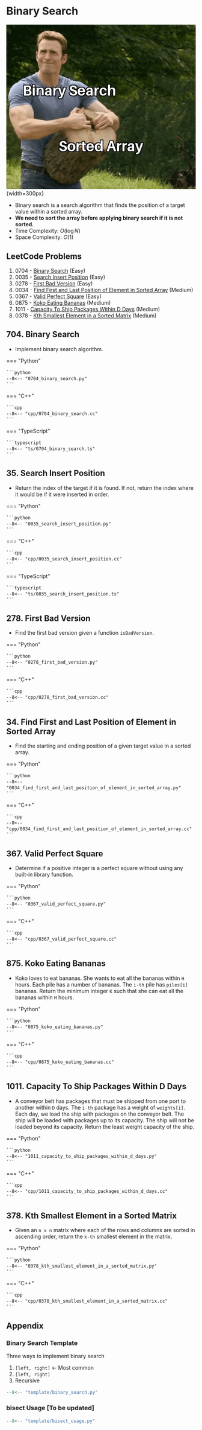 # Binary Search

![bs_memes](../imgs/binary_search_memes.png){width=300px}

-   Binary search is a search algorithm that finds the position of a target value within a sorted array.
-   **We need to sort the array before applying binary search if it is not sorted.**
-   Time Complexity: $O(\log{N})$
-   Space Complexity: $O(1)$

## LeetCode Problems

1. 0704 - [Binary Search](https://leetcode.com/problems/binary-search/) (Easy)
2. 0035 - [Search Insert Position](https://leetcode.com/problems/search-insert-position/) (Easy)
3. 0278 - [First Bad Version](https://leetcode.com/problems/first-bad-version/) (Easy)
4. 0034 - [Find First and Last Position of Element in Sorted Array](https://leetcode.com/problems/find-first-and-last-position-of-element-in-sorted-array/) (Medium)
5. 0367 - [Valid Perfect Square](https://leetcode.com/problems/valid-perfect-square/) (Easy)
6. 0875 - [Koko Eating Bananas](https://leetcode.com/problems/koko-eating-bananas/) (Medium)
7. 1011 - [Capacity To Ship Packages Within D Days](https://leetcode.com/problems/capacity-to-ship-packages-within-d-days/) (Medium)
8. 0378 - [Kth Smallest Element in a Sorted Matrix](https://leetcode.com/problems/kth-smallest-element-in-a-sorted-matrix/) (Medium)

## 704. Binary Search

-   Implement binary search algorithm.

=== "Python"

    ```python
    --8<-- "0704_binary_search.py"
    ```

=== "C++"

    ```cpp
    --8<-- "cpp/0704_binary_search.cc"
    ```

=== "TypeScript"

    ```typescript
    --8<-- "ts/0704_binary_search.ts"
    ```

## 35. Search Insert Position

-   Return the index of the target if it is found. If not, return the index where it would be if it were inserted in order.

=== "Python"

    ```python
    --8<-- "0035_search_insert_position.py"
    ```

=== "C++"

    ```cpp
    --8<-- "cpp/0035_search_insert_position.cc"
    ```

=== "TypeScript"

    ```typescript
    --8<-- "ts/0035_search_insert_position.ts"
    ```

## 278. First Bad Version

-   Find the first bad version given a function `isBadVersion`.

=== "Python"

    ```python
    --8<-- "0278_first_bad_version.py"
    ```

=== "C++"

    ```cpp
    --8<-- "cpp/0278_first_bad_version.cc"
    ```

## 34. Find First and Last Position of Element in Sorted Array

-   Find the starting and ending position of a given target value in a sorted array.

=== "Python"

    ```python
    --8<-- "0034_find_first_and_last_position_of_element_in_sorted_array.py"
    ```

=== "C++"

    ```cpp
    --8<-- "cpp/0034_find_first_and_last_position_of_element_in_sorted_array.cc"
    ```

## 367. Valid Perfect Square

-   Determine if a positive integer is a perfect square without using any built-in library function.

=== "Python"

    ```python
    --8<-- "0367_valid_perfect_square.py"
    ```

=== "C++"

    ```cpp
    --8<-- "cpp/0367_valid_perfect_square.cc"
    ```

## 875. Koko Eating Bananas

-   Koko loves to eat bananas. She wants to eat all the bananas within `H` hours. Each pile has a number of bananas. The `i-th` pile has `piles[i]` bananas. Return the minimum integer `K` such that she can eat all the bananas within `H` hours.

=== "Python"

    ```python
    --8<-- "0875_koko_eating_bananas.py"
    ```

=== "C++"

    ```cpp
    --8<-- "cpp/0875_koko_eating_bananas.cc"
    ```

## 1011. Capacity To Ship Packages Within D Days

-   A conveyor belt has packages that must be shipped from one port to another within `D` days. The `i-th` package has a weight of `weights[i]`. Each day, we load the ship with packages on the conveyor belt. The ship will be loaded with packages up to its capacity. The ship will not be loaded beyond its capacity. Return the least weight capacity of the ship.

=== "Python"

    ```python
    --8<-- "1011_capacity_to_ship_packages_within_d_days.py"
    ```

=== "C++"

    ```cpp
    --8<-- "cpp/1011_capacity_to_ship_packages_within_d_days.cc"
    ```

## 378. Kth Smallest Element in a Sorted Matrix

-   Given an `n x n` matrix where each of the rows and columns are sorted in ascending order, return the `k-th` smallest element in the matrix.

=== "Python"

    ```python
    --8<-- "0378_kth_smallest_element_in_a_sorted_matrix.py"
    ```

=== "C++"

    ```cpp
    --8<-- "cpp/0378_kth_smallest_element_in_a_sorted_matrix.cc"
    ```

## Appendix

### Binary Search Template

Three ways to implement binary search

1. `[left, right]` ← Most common
2. `[left, right)`
3. Recursive

```python
--8<-- "template/binary_search.py"
```

### bisect Usage [To be updated]

```python
--8<-- "template/bisect_usage.py"
```
